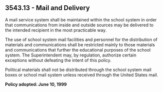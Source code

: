 ## 3543.13 - Mail and Delivery

A mail service system shall be maintained within the school system in order that communications from inside and outside sources may be delivered to the intended recipient in the most practicable way.

The use of school system mail facilities and personnel for the distribution of materials and communications shall be restricted mainly to those materials and communications that further the educational purposes of the school system.  The Superintendent may, by regulation, authorize certain exceptions without defeating the intent of this policy.

Political materials shall not be distributed through the school system mail boxes or school mail system unless received through the United States mail.

**Policy adopted:  June 10, 1999**


